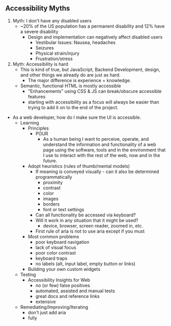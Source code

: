 ## Accessibility Myths
1. Myth: I don't have any disabled users
    - ~20% of the US population has a permanent disability and 12% have a severe disability <!--Keep it centered around disabled people-->
        - Design and implementation can negatively affect disabled users
            - Vestibular Issues: Nausea, headaches
            - Seizures
            - Physical strain/injury
            - Frustration/stress
2. Myth: Accessibility is hard 
    - This is kind of true, but JavaScript, Backend Development, design, and other things we already do are just as hard.
        - The major difference is experience + knowledge. 
    - Semantic, functional HTML is mostly accessible
        - "Enhancements" using CSS & JS can break/obscure accessible features 
        - starting with accessibility as a focus will always be easier than trying to add it on to the end of the project. 

- As a web developer, how do I make sure the UI is accessible.
    - Learning
        - Principles
            - POUR
                - As a human being I want to perceive, operate, and understand the information and
                functionality of a web page using the software, tools and in the environment that I
                use to interact with the rest of the web, now and in the future.
        - Adopt heuristics (rules of thumb/mental models)
            - If meaning is conveyed visually - can it also be determined programmatically
                - proximity
                - contrast
                - color
                - images
                - borders
                - font or text settings
            - Can all functionality be accessed via keyboard?
            - Will it work in any situation that it might be used?
                - device, browser, screen reader, zoomed in, etc.
            - First rule of aria is not to use aria except if you must
        - Most common problems
            - poor keyboard navigation
            - lack of visual focus
            - poor color contrast
            - keyboard traps
            - no labels (alt, input label, empty button or links)
        - Building your own custom widgets
    - Testing
        - Accessibility Insights for Web
            - no (or few) false positives
            - automated, assisted and manual tests
            - great docs and reference links
            - extensive
    - Remediating/Improving/Iterating
        - don't just add aria
        - fully